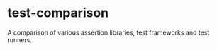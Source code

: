 test-comparison
===============

A comparison of various assertion libraries, test frameworks and test runners. 
